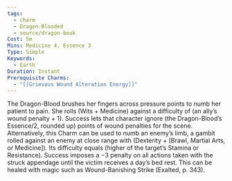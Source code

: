```yaml
---
tags:
  - charm
  - Dragon-Blooded
  - source/dragon-book
Cost: 5m
Mins: Medicine 4, Essence 3
Type: Simple
Keywords:
  - Earth
Duration: Instant
Prerequisite Charms:
  - "[[Grievous Wound Alteration Energy]]"
---
```

The Dragon-Blood brushes her fingers across pressure points to numb her patient to pain. She rolls (Wits + Medicine) against a difficulty of (an ally’s wound penalty + 1). Success lets that character ignore (the Dragon-Blood’s Essence/2, rounded up) points of wound penalties for the scene. Alternatively, this Charm can be used to numb an enemy’s limb, a gambit rolled against an enemy at close range with (Dexterity + [Brawl, Martial Arts, or Medicine]). Its difficulty equals (higher of the target’s Stamina or Resistance). Success imposes a −3 penalty on all actions taken with the struck appendage until the victim receives a day’s bed rest. This can be healed with magic such as Wound-Banishing Strike (Exalted, p. 343).